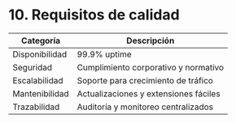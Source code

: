# 10. Requisitos de calidad

| Categoría | Descripción |
|-----------|-------------|
| Disponibilidad | 99.9% uptime |
| Seguridad | Cumplimiento corporativo y normativo |
| Escalabilidad | Soporte para crecimiento de tráfico |
| Mantenibilidad | Actualizaciones y extensiones fáciles |
| Trazabilidad | Auditoría y monitoreo centralizados |
